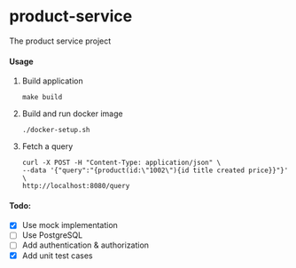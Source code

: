 # product-service

The product service project

#### Usage

1. Build application
    ```
    make build
    ```

2. Build and run docker image
    ```
    ./docker-setup.sh
    ```

3. Fetch a query

    ```
    curl -X POST -H "Content-Type: application/json" \
    --data '{"query":"{product(id:\"1002\"){id title created price}}"}' \
    http://localhost:8080/query
    ```

#### Todo:
- [x] Use mock implementation
- [ ] Use PostgreSQL
- [ ] Add authentication & authorization
- [x] Add unit test cases